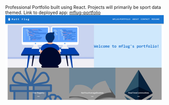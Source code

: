 Professional Portfolio built using React. Projects will primarily be sport data themed.
Link to deployed app: [mflug-portfolio](https://mattflug.github.io/mflug-portfolio/) 
![alt text](./src/assets/port-pic.png)